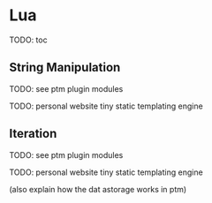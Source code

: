 # Lua

TODO: toc

## String Manipulation

TODO: see ptm plugin modules

TODO: personal website tiny static templating engine

## Iteration

TODO: see ptm plugin modules

TODO: personal website tiny static templating engine

(also explain how the dat astorage works in ptm)
